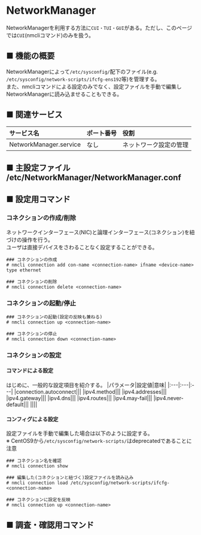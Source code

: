 # NetworkManager
NetworkManagerを利用する方法に`CUI・TUI・GUI`がある。ただし、このページでは`CUI`(nmcliコマンド)のみを扱う。
## ■ 機能の概要
NetworkManagerによって`/etc/sysconfig/`配下のファイル(e.g. `/etc/sysconfig/network-scripts/ifcfg-ens192`等)を管理する。  
また、nmcliコマンドによる設定のみでなく、設定ファイルを手動で編集しNetworkManagerに読み込ませることもできる。

## ■ 関連サービス
|サービス名|ポート番号|役割|
|:---|:---|:---|
|NetworkManager.service|なし|ネットワーク設定の管理|

## ■ 主設定ファイル /etc/NetworkManager/NetworkManager.conf

## ■ 設定用コマンド
### コネクションの作成/削除
ネットワークインターフェース(NIC)と論理インターフェース(コネクション)を紐づけの操作を行う。  
ユーザは直接デバイスをさわることなく設定することができる。
```
### コネクションの作成
# nmcli connection add con-name <connection-name> ifname <device-name> type ethernet

### コネクションの削除
# nmcli connection delete <connection-name>
```
### コネクションの起動/停止
```
### コネクションの起動(設定の反映も兼ねる)
# nmcli connection up <connection-name>

### コネクションの停止
# nmcli connection down <connection-name>
```
### コネクションの設定
#### コマンドによる設定
はじめに、一般的な設定項目を紹介する。
|パラメータ|設定値|意味|
|:---|:---|:---|
|connection.autoconnect|||
|ipv4.method|||
|ipv4.addresses|||
|ipv4.gateway|||
|ipv4.dns|||
|ipv4.routes|||
|ipv4.may-fail|||
|ipv4.never-default|||
||||

#### コンフィグによる設定
設定ファイルを手動で編集した場合は以下のように設定する。  
※ CentOS9から`/etc/sysconfig/network-scripts/`はdeprecatedであることに注意
```
### コネクション名を確認
# nmcli connection show

### 編集した(コネクションと紐づく)設定ファイルを読み込み
# nmcli connection load /etc/sysconfig/network-scripts/ifcfg-<connection-name>

### コネクションに設定を反映
# nmcli connection up <connection-name>
```

## ■ 調査・確認用コマンド
